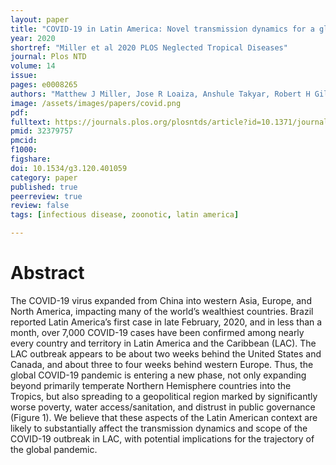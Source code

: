 ```yaml
---
layout: paper
title: "COVID-19 in Latin America: Novel transmission dynamics for a global pandemic?"
year: 2020
shortref: "Miller et al 2020 PLOS Neglected Tropical Diseases"
journal: Plos NTD
volume: 14
issue:
pages: e0008265
authors: "Matthew J Miller, Jose R Loaiza, Anshule Takyar, Robert H Gilman"
image: /assets/images/papers/covid.png
pdf:
fulltext: https://journals.plos.org/plosntds/article?id=10.1371/journal.pntd.0008265
pmid: 32379757
pmcid:
f1000:
figshare:
doi: 10.1534/g3.120.401059
category: paper
published: true
peerreview: true
review: false
tags: [infectious disease, zoonotic, latin america]

---
```


# Abstract
The COVID-19 virus expanded from China into western Asia, Europe, and North America, impacting many of the world’s wealthiest countries. Brazil reported Latin America’s first case in late February, 2020, and in less than a month, over 7,000 COVID-19 cases have been confirmed among nearly every country and territory in Latin America and the Caribbean (LAC). The LAC outbreak appears to be about two weeks behind the United States and Canada, and about three to four weeks behind western Europe. Thus, the global COVID-19 pandemic is entering a new phase, not only expanding beyond primarily temperate Northern Hemisphere countries into the Tropics, but also spreading to a geopolitical region marked by significantly worse poverty, water access/sanitation, and distrust in public governance (Figure 1). We believe that these aspects of the Latin American context are likely to substantially affect the transmission dynamics and scope of the COVID-19 outbreak in LAC, with potential implications for the trajectory of the global pandemic.
